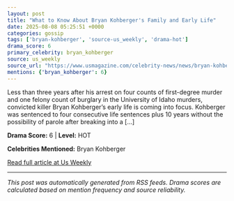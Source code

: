 ```yaml
---
layout: post
title: "What to Know About Bryan Kohberger's Family and Early Life"
date: 2025-08-08 05:25:51 +0000
categories: gossip
tags: ['bryan-kohberger', 'source-us_weekly', 'drama-hot']
drama_score: 6
primary_celebrity: bryan_kohberger
source: us_weekly
source_url: "https://www.usmagazine.com/celebrity-news/news/bryan-kohbergers-childhood-family-and-life-before-the-idaho-murders/"
mentions: {'bryan_kohberger': 6}
---
```



Less than three years after his arrest on four counts of first-degree murder and one felony count of burglary in the University of Idaho murders, convicted killer Bryan Kohberger’s early life is coming into focus. Kohberger was sentenced to four consecutive life sentences plus 10 years without the possibility of parole after breaking into a […]

**Drama Score:** 6 | **Level:** HOT

**Celebrities Mentioned:** Bryan Kohberger

[Read full article at Us Weekly](https://www.usmagazine.com/celebrity-news/news/bryan-kohbergers-childhood-family-and-life-before-the-idaho-murders/)

---
*This post was automatically generated from RSS feeds. Drama scores are calculated based on mention frequency and source reliability.*
